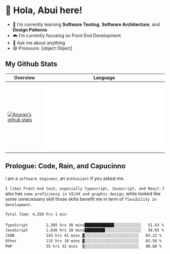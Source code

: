 # 👋 Hola, Abui here!

- 🌱 I’m currently learning **Software Testing**, **Software Architecture**, and **Design Patterns**
- ☁️ I’m currently focusing on Front End Development
- 💬 Ask me about anything
- 😄 Pronouns: [object Object]

## My Github Stats

| Overview | Language |
| --- | --- |
|[![Anurag's github stats](https://github-readme-stats.vercel.app/api?username=abui-am&count_private=true)](https://github.com/anuraghazra/github-readme-stats)|![Language](https://raw.githubusercontent.com/abui-am/stats/c6455f656dfce7acd3951e5ec5b25d72af0b2ee3/generated/languages.svg)|

## Prologue: Code, Rain, and Capucinno
i am a `software engineer`, an `enthusiast` if you asked me. 

`I likes Front-end tech, especially Typescript, Javascript, and React.` I also has `some proficiency in UI/UX and graphic design`, while looked like some unnecessary skill those skills benefit me in term of `flexibility in development.`


<!--START_SECTION:waka-->

```txt
Total Time: 4,350 hrs 1 min

TypeScript        2,305 hrs 30 mins█████████████░░░░░░░░░░░░   51.63 %
JavaScript        1,636 hrs 28 mins█████████░░░░░░░░░░░░░░░░   36.65 %
JSON              143 hrs 41 mins ▓░░░░░░░░░░░░░░░░░░░░░░░░   03.22 %
Other             115 hrs 10 mins ▓░░░░░░░░░░░░░░░░░░░░░░░░   02.58 %
PHP               35 hrs 32 mins  ▒░░░░░░░░░░░░░░░░░░░░░░░░   00.80 %
```

<!--END_SECTION:waka-->
